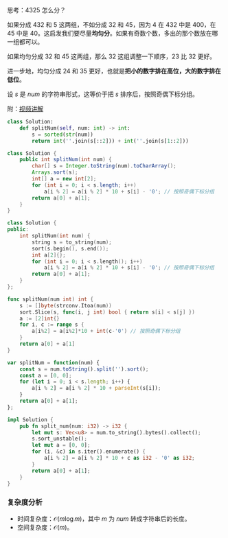 思考：$4325$ 怎么分？

如果分成 $432$ 和 $5$ 这两组，不如分成 $32$ 和 $45$，因为 $4$ 在 $432$ 中是 $400$，在 $45$ 中是 $40$。这启发我们要尽量**均匀分**。如果有奇数个数，多出的那个数放在哪一组都可以。

如果均匀分成 $32$ 和 $45$ 这两组，那么 $32$ 这组调整一下顺序，$23$ 比 $32$ 更好。

进一步地，均匀分成 $24$ 和 $35$ 更好，也就是**把小的数字排在高位，大的数字排在低位**。

设 $s$ 是 $\textit{num}$ 的字符串形式，这等价于把 $s$ 排序后，按照奇偶下标分组。

附：[视频讲解](https://www.bilibili.com/video/BV1dY4y1C77x/)

```py [sol-Python3]
class Solution:
    def splitNum(self, num: int) -> int:
        s = sorted(str(num))
        return int(''.join(s[::2])) + int(''.join(s[1::2]))
```

```java [sol-Java]
class Solution {
    public int splitNum(int num) {
        char[] s = Integer.toString(num).toCharArray();
        Arrays.sort(s);
        int[] a = new int[2];
        for (int i = 0; i < s.length; i++)
            a[i % 2] = a[i % 2] * 10 + s[i] - '0'; // 按照奇偶下标分组
        return a[0] + a[1];
    }
}
```

```cpp [sol-C++]
class Solution {
public:
    int splitNum(int num) {
        string s = to_string(num);
        sort(s.begin(), s.end());
        int a[2]{};
        for (int i = 0; i < s.length(); i++)
            a[i % 2] = a[i % 2] * 10 + s[i] - '0'; // 按照奇偶下标分组
        return a[0] + a[1];
    }
};
```

```go [sol-Go]
func splitNum(num int) int {
	s := []byte(strconv.Itoa(num))
	sort.Slice(s, func(i, j int) bool { return s[i] < s[j] })
	a := [2]int{}
	for i, c := range s {
		a[i%2] = a[i%2]*10 + int(c-'0') // 按照奇偶下标分组
	}
	return a[0] + a[1]
}
```

```js [sol-JavaScript]
var splitNum = function(num) {
    const s = num.toString().split('').sort();
    const a = [0, 0];
    for (let i = 0; i < s.length; i++) {
        a[i % 2] = a[i % 2] * 10 + parseInt(s[i]);
    }
    return a[0] + a[1];
};
```

```rust [sol-Rust]
impl Solution {
    pub fn split_num(num: i32) -> i32 {
        let mut s: Vec<u8> = num.to_string().bytes().collect();
        s.sort_unstable();
        let mut a = [0, 0];
        for (i, &c) in s.iter().enumerate() {
            a[i % 2] = a[i % 2] * 10 + c as i32 - '0' as i32;
        }
        return a[0] + a[1];
    }
}
```

### 复杂度分析

- 时间复杂度：$\mathcal{O}(m\log m)$，其中 $m$ 为 $\textit{num}$ 转成字符串后的长度。
- 空间复杂度：$\mathcal{O}(m)$。
